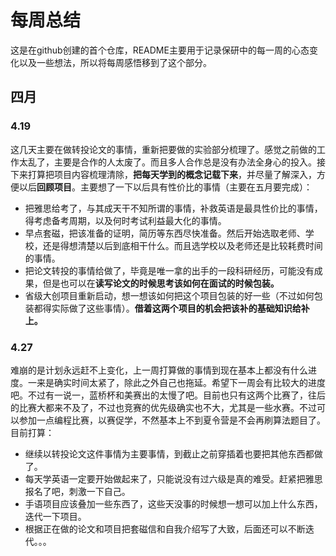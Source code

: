 # 每周总结

这是在github创建的首个仓库，README主要用于记录保研中的每一周的心态变化以及一些想法，所以将每周感悟移到了这个部分。

## 四月

### 4.19

这几天主要在做转投论文的事情，重新把要做的实验部分梳理了。感觉之前做的工作太乱了，主要是合作的人太废了。而且多人合作总是没有办法全身心的投入。接下来打算把项目内容梳理清除，**把每天学到的概念记载下来**，并尽量了解深入，方便以后**回顾项目**。主要想了一下以后具有性价比的事情（主要在五月要完成）：

+ 把雅思给考了，与其成天干不知所谓的事情，补救英语是最具性价比的事情，得考虑备考周期，以及何时考试利益最大化的事情。
+ 早点套磁，把该准备的证明，简历等东西尽快准备。然后开始选取老师、学校，还是得想清楚以后到底相干什么。而且选学校以及老师还是比较耗费时间的事情。
+ 把论文转投的事情给做了，毕竟是唯一拿的出手的一段科研经历，可能没有成果，但是也可以在**读写论文的时候思考该如何在面试的时候包装。**
+ 省级大创项目重新启动，想一想该如何把这个项目包装的好一些（不过如何包装都得实际做了这些事情）。**借着这两个项目的机会把该补的基础知识给补上。**

### 4.27

难崩的是计划永远赶不上变化，上一周打算做的事情到现在基本上都没有什么进度。一来是确实时间太紧了，除此之外自己也拖延。希望下一周会有比较大的进度吧。不过有一说一，蓝桥杯和美赛出的太慢了吧。目前也只有这两个比赛了，往后的比赛大都来不及了，不过也竞赛的优先级确实也不大，尤其是一些水赛。不过可以参加一点编程比赛，以赛促学，不然基本上不到夏令营是不会再刷算法题目了。目前打算：

+ 继续以转投论文这件事情为主要事情，到截止之前穿插着也要把其他东西都做了。
+ 每天学英语一定要开始做起来了，只能说没有过六级是真的难受。赶紧把雅思报名了吧，刺激一下自己。
+ 手语项目应该叠加一些东西了，这些天没事的时候想一想可以加上什么东西，迭代一下项目。
+ 根据正在做的论文和项目把套磁信和自我介绍写了大致，后面还可以不断迭代。。。